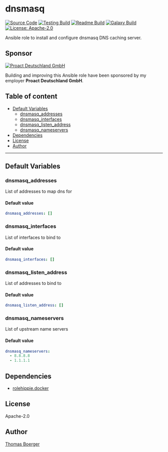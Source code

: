# dnsmasq

[![Source Code](https://img.shields.io/badge/github-source%20code-blue?logo=github&logoColor=white)](https://github.com/rolehippie/dnsmasq) [![Testing Build](https://github.com/rolehippie/dnsmasq/workflows/testing/badge.svg)](https://github.com/rolehippie/dnsmasq/actions?query=workflow%3Atesting) [![Readme Build](https://github.com/rolehippie/dnsmasq/workflows/readme/badge.svg)](https://github.com/rolehippie/dnsmasq/actions?query=workflow%3Areadme) [![Galaxy Build](https://github.com/rolehippie/dnsmasq/workflows/galaxy/badge.svg)](https://github.com/rolehippie/dnsmasq/actions?query=workflow%3Agalaxy) [![License: Apache-2.0](https://img.shields.io/github/license/rolehippie/dnsmasq)](https://github.com/rolehippie/dnsmasq/blob/master/LICENSE) 

Ansible role to install and configure dnsmasq DNS caching server. 

## Sponsor 

[![Proact Deutschland GmbH](https://proact.eu/wp-content/uploads/2020/03/proact-logo.png)](https://proact.eu) 

Building and improving this Ansible role have been sponsored by my employer **Proact Deutschland GmbH**.

## Table of content

* [Default Variables](#default-variables)
  * [dnsmasq_addresses](#dnsmasq_addresses)
  * [dnsmasq_interfaces](#dnsmasq_interfaces)
  * [dnsmasq_listen_address](#dnsmasq_listen_address)
  * [dnsmasq_nameservers](#dnsmasq_nameservers)
* [Dependencies](#dependencies)
* [License](#license)
* [Author](#author)

---

## Default Variables

### dnsmasq_addresses

List of addresses to map dns for

#### Default value

```YAML
dnsmasq_addresses: []
```

### dnsmasq_interfaces

List of interfaces to bind to

#### Default value

```YAML
dnsmasq_interfaces: []
```

### dnsmasq_listen_address

List of addresses to bind to

#### Default value

```YAML
dnsmasq_listen_address: []
```

### dnsmasq_nameservers

List of upstream name servers

#### Default value

```YAML
dnsmasq_nameservers:
  - 8.8.8.8
  - 1.1.1.1
```

## Dependencies

* [rolehippie.docker](https://github.com/rolehippie/docker)

## License

Apache-2.0

## Author

[Thomas Boerger](https://github.com/tboerger)
